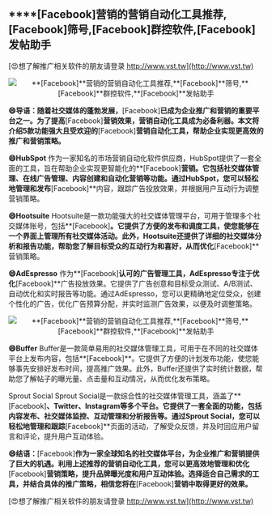 ## ****[Facebook]**营销的营销自动化工具推荐,**[Facebook]**筛号,**[Facebook]**群控软件,**[Facebook]**发帖助手**

[😍想了解推广相关软件的朋友请登录 http://www.vst.tw](http://www.vst.tw)

 <center><img src="https://vst.tw/MP4/tuiguang/png/3.png" alt="**[Facebook]**营销的营销自动化工具推荐,**[Facebook]**筛号,**[Facebook]**群控软件,**[Facebook]**发帖助手"></center>

**😄导语：随着社交媒体的蓬勃发展，**[Facebook]**已成为企业推广和营销的重要平台之一。为了提高**[Facebook]**营销效果，营销自动化工具成为必备利器。本文将介绍5款功能强大且受欢迎的**[Facebook]**营销自动化工具，帮助企业实现更高效的推广和营销策略。**

**😄HubSpot**
作为一家知名的市场营销自动化软件供应商，HubSpot提供了一套全面的工具，旨在帮助企业实现更智能化的**[Facebook]**营销。它包括社交媒体管理、在线广告管理、内容创建和自动化营销等功能。通过HubSpot，您可以轻松地管理和发布**[Facebook]**内容，跟踪广告投放效果，并根据用户互动行为调整营销策略。

**😄Hootsuite**
Hootsuite是一款功能强大的社交媒体管理平台，可用于管理多个社交媒体账号，包括**[Facebook]**。它提供了方便的发布和调度工具，使您能够在一个界面上管理所有社交媒体活动。此外，Hootsuite还提供了详细的社交媒体分析和报告功能，帮助您了解目标受众的互动行为和喜好，从而优化**[Facebook]**营销策略。

**😄AdEspresso**
作为**[Facebook]**认可的广告管理工具，AdEspresso专注于优化**[Facebook]**广告投放效果。它提供了广告创意和目标受众测试、A/B测试、自动优化和实时报告等功能。通过AdEspresso，您可以更精确地定位受众，创建个性化的广告，优化广告预算分配，并实时监测广告效果，以便及时调整策略。

 <center><img src="https://vst.tw/MP4/tuiguang/png/1.png" alt="**[Facebook]**营销的营销自动化工具推荐,**[Facebook]**筛号,**[Facebook]**群控软件,**[Facebook]**发帖助手"></center>

**😄Buffer**
Buffer是一款简单易用的社交媒体管理工具，可用于在不同的社交媒体平台上发布内容，包括**[Facebook]**。它提供了方便的计划发布功能，使您能够事先安排好发布时间，提高推广效果。此外，Buffer还提供了实时统计数据，帮助您了解帖子的曝光量、点击量和互动情况，从而优化发布策略。

Sprout Social
Sprout Social是一款综合性的社交媒体管理工具，涵盖了**[Facebook]**、Twitter、Instagram等多个平台。它提供了一套全面的功能，包括内容发布、社交媒体监控、互动管理和分析报告等。通过Sprout Social，您可以轻松地管理和跟踪**[Facebook]**页面的活动，了解受众反馈，并及时回应用户留言和评论，提升用户互动体验。

**😄结语：**[Facebook]**作为一家全球知名的社交媒体平台，为企业推广和营销提供了巨大的机遇。利用上述推荐的营销自动化工具，您可以更高效地管理和优化**[Facebook]**营销策略，提升品牌曝光度和用户互动体验。选择适合自己需求的工具，并结合具体的推广策略，相信您将在**[Facebook]**营销中取得更好的效果。**

[😍想了解推广相关软件的朋友请登录 http://www.vst.tw](http://www.vst.tw)




